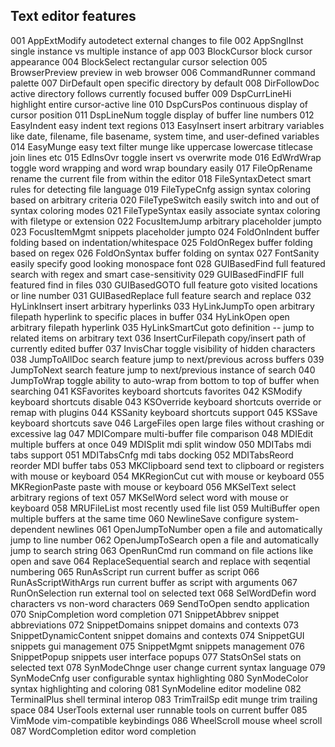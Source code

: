 <!---
### <beg-file_info>
### document_metadata:
###   - caption: "__blank__"
###     desc: |
###         * AUTO-GENERATED-FILE ;; any direct edits will be lost
###     seeinstead: |
###         *  href="smartpath://mytrybits/t/trytexteditor/txt/blogtef.yaml.txt" find="uuid01rrmy003"
### <end-file_info>
--->

## Text editor features

001 AppExtModify             autodetect external changes to file
002 AppSnglInst              single instance vs multiple instance of app
003 BlockCursor              block cursor appearance
004 BlockSelect              rectangular cursor selection
005 BrowserPreview           preview in web browser
006 CommandRunner            command palette
007 DirDefault               open specific directory by default
008 DirFollowDoc             active directory follows currently focused buffer
009 DspCurrLineHi            highlight entire cursor-active line
010 DspCursPos               continuous display of cursor position
011 DspLineNum               toggle display of buffer line numbers
012 EasyIndent               easy indent text regions
013 EasyInsert               insert arbitrary variables like date, filename, file basename, system time, and user-defined variables
014 EasyMunge                easy text filter munge like uppercase lowercase titlecase join lines etc
015 EdInsOvr                 toggle insert vs overwrite mode
016 EdWrdWrap                toggle word wrapping and word wrap boundary easily
017 FileOpRename             rename the current file from within the editor
018 FileSyntaxDetect         smart rules for detecting file language
019 FileTypeCnfg             assign syntax coloring based on arbitrary criteria
020 FileTypeSwitch           easily switch into and out of syntax coloring modes
021 FileTypeSyntax           easily associate syntax coloring with filetype or extension
022 FocusItemJump            arbitrary placeholder jumpto
023 FocusItemMgmt            snippets placeholder jumpto
024 FoldOnIndent             buffer folding based on indentation/whitespace
025 FoldOnRegex              buffer folding based on regex
026 FoldOnSyntax             buffer folding on syntax
027 FontSanity               easily specify good looking monospace font
028 GUIBasedFind             full featured search with regex and smart case-sensitivity
029 GUIBasedFindFIF          full featured find in files
030 GUIBasedGOTO             full feature goto visited locations or line number
031 GUIBasedReplace          full feature search and replace
032 HyLinkInsert             insert arbitrary hyperlinks
033 HyLinkJumpTo             open arbitrary filepath hyperlink to specific places in buffer
034 HyLinkOpen               open arbitrary filepath hyperlink
035 HyLinkSmartCut           goto definition -- jump to related items on arbitrary text
036 InsertCurFilepath        copy/insert path of currently edited buffer
037 InvisChar                toggle visibility of hidden characters
038 JumpToAllDoc             search feature jump to next/previous across buffers
039 JumpToNext               search feature jump to next/previous instance of search
040 JumpToWrap               toggle ability to auto-wrap from bottom to top of buffer when searching
041 KSFavorites              keyboard shortcuts favorites
042 KSModify                 keyboard shortcuts disable
043 KSOverride               keyboard shortcuts override or remap with plugins
044 KSSanity                 keyboard shortcuts support
045 KSSave                   keyboard shortcuts save
046 LargeFiles               open large files without crashing or excessive lag
047 MDICompare               multi-buffer file comparison
048 MDIEdit                  multiple buffers at once
049 MDISplit                 mdi split window
050 MDITabs                  mdi tabs support
051 MDITabsCnfg              mdi tabs docking
052 MDITabsReord             reorder MDI buffer tabs
053 MKClipboard              send text to clipboard or registers with mouse or keyboard
054 MKRegionCut              cut with mouse or keyboard
055 MKRegionPaste            paste with mouse or keyboard
056 MKSelText                select arbitrary regions of text
057 MKSelWord                select word with mouse or keyboard
058 MRUFileList              most recently used file list
059 MultiBuffer              open multiple buffers at the same time
060 NewlineSave              configure system-dependent newlines
061 OpenJumpToNumber         open a file and automatically jump to line number
062 OpenJumpToSearch         open a file and automatically jump to search string
063 OpenRunCmd               run command on file actions like open and save
064 ReplaceSequential        search and replace with seqential numbering
065 RunAsScript              run current buffer as script
066 RunAsScriptWithArgs      run current buffer as script with arguments
067 RunOnSelection           run external tool on selected text
068 SelWordDefin             word characters vs non-word characters
069 SendToOpen               sendto application
070 SnipCompletion           word completion
071 SnippetAbbrev            snippet abbreviations
072 SnippetDomains           snippet domains and contexts
073 SnippetDynamicContent    snippet domains and contexts
074 SnippetGUI               snippets gui management
075 SnippetMgmt              snippets management
076 SnippetPopup             snippets user interface popups
077 StatsOnSel               stats on selected text
078 SynModeChnge             user change current syntax language
079 SynModeCnfg              user configurable syntax highlighting
080 SynModeColor             syntax highlighting and coloring
081 SynModeline              editor modeline
082 TerminalPlus             shell terminal interop
083 TrimTrailSp              edit munge trim trailing space
084 UserTools                external user runnable tools on current buffer
085 VimMode                  vim-compatible keybindings
086 WheelScroll              mouse wheel scroll
087 WordCompletion           editor word completion
